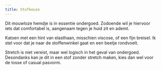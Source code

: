 ```yaml
---
title: Stofkeuze
---
```


Dit mouwloze hemdje is in essentie ondergoed. Zodoende wil je hiervoor iets dat comfortabel is, aangenaam tegen je huid zit en ademt.

Katoen met een hint van elasthaan, misschien viscose, of een fijn breisel. Ik stel voor dat je naar de stoffenwinkel gaat en een beetje rondvoelt.

<note>

Stretch is niet vereist, maar wel logisch in het geval van ondergoed. Desondanks kan je dit in een stof zonder stretch maken, kies dan wel voor de losse of casual pasvorm.

</Note>